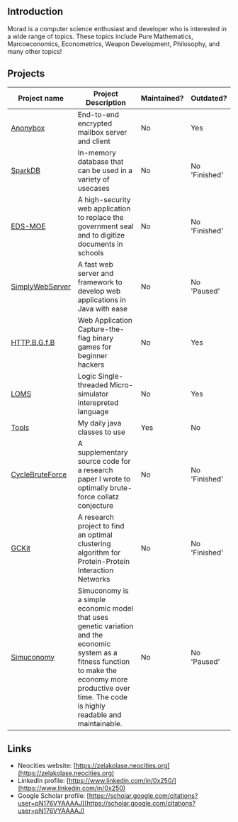 ## Introduction
Morad is a computer science enthusiast and developer who is interested in a wide range of topics. These topics include Pure Mathematics, Marcoeconomics, Econometrics, Weapon Development, Philosophy, and many other topics!

## Projects
| Project name | Project Description | Maintained? | Outdated? |
| --- | --- | --- | --- |
| [Anonybox](https://github.com/Zelakolase/Anonybox) | End-to-end encrypted mailbox server and client | No | Yes |
| [SparkDB](https://github.com/NaDeSys/SparkDB) | In-memory database that can be used in a variety of usecases | No | No 'Finished' |
| [EDS-MOE](https://github.com/Zelakolase/EDS-MOE) | A high-security web application to replace the government seal and to digitize documents in schools | No | No 'Finished' |
| [SimplyWebServer](https://github.com/Zelakolase/SimplyWebServer) | A fast web server and framework to develop web applications in Java with ease | No | No 'Paused' |
| [HTTP.B.G.f.B](https://github.com/Zelakolase/HTTP.B.G.f.B) | Web Application Capture-the-flag binary games for beginner hackers | No | Yes |
| [LOMS](https://github.com/Zelakolase/LOMS) | Logic Single-threaded Micro-simulator interepreted language | No | Yes |
| [Tools](https://github.com/Zelakolase/Tools) | My daily java classes to use | Yes | No |
| [CycleBruteForce](https://github.com/Zelakolase/CycleBruteForce) | A supplementary source code for a research paper I wrote to optimally brute-force collatz conjecture | No | No 'Finished' |
| [GCKit](https://github.com/Zelakolase/GCKit) | A research project to find an optimal clustering algorithm for Protein-Protein Interaction Networks | No | No 'Finished' |
| [Simuconomy](https://github.com/Zelakolase/Simuconomy) | Simuconomy is a simple economic model that uses genetic variation and the economic system as a fitness function to make the economy more productive over time. The code is highly readable and maintainable. | No | No 'Paused' |

## Links
- Neocities website: [https://zelakolase.neocities.org](https://zelakolase.neocities.org)
- LinkedIn profile: [https://www.linkedin.com/in/0x250/](https://www.linkedin.com/in/0x250)
- Google Scholar profile: [https://scholar.google.com/citations?user=pN176VYAAAAJ](https://scholar.google.com/citations?user=pN176VYAAAAJ)
